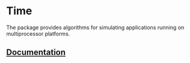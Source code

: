 # Time

The package provides algorithms for simulating applications running on
multiprocessor platforms.

## [Documentation][doc]

[doc]: http://godoc.org/github.com/ready-steady/simulation/time
